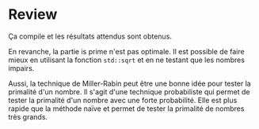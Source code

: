 # Review

Ça compile et les résultats attendus sont obtenus.

En revanche, la partie is prime n'est pas optimale. Il est possible de faire mieux en utilisant la fonction `std::sqrt` et en ne testant que les nombres impairs.

Aussi, la technique de Miller-Rabin peut être une bonne idée pour tester la primalité d'un nombre.
Il s'agit d'une technique probabiliste qui permet de tester la primalité d'un nombre avec une forte probabilité. Elle est plus rapide que la méthode naïve et permet de tester la primalité de nombres très grands.
